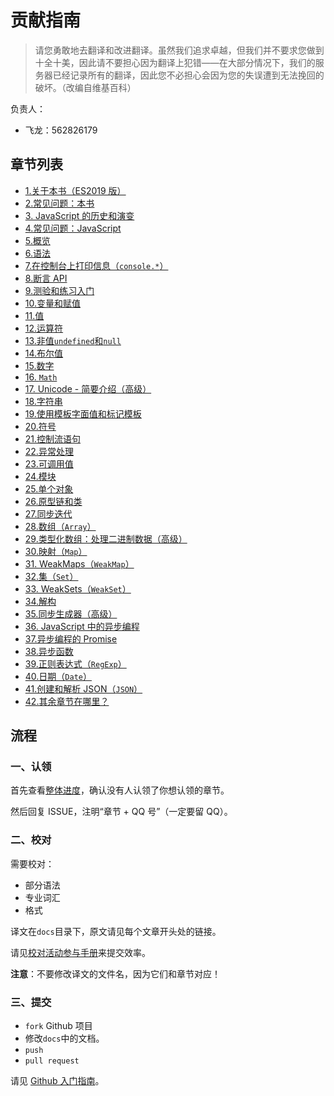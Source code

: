 # 贡献指南

> 请您勇敢地去翻译和改进翻译。虽然我们追求卓越，但我们并不要求您做到十全十美，因此请不要担心因为翻译上犯错——在大部分情况下，我们的服务器已经记录所有的翻译，因此您不必担心会因为您的失误遭到无法挽回的破坏。（改编自维基百科）

负责人：

+   飞龙：562826179

## 章节列表

+   [1.关于本书（ES2019 版）](docs/2.md)
+   [2.常见问题：本书](docs/3.md)
+   [3\. JavaScript 的历史和演变](docs/4.md)
+   [4.常见问题：JavaScript](docs/5.md)
+   [5.概览](docs/7.md)
+   [6.语法](docs/8.md)
+   [7.在控制台上打印信息（`console.*`）](docs/9.md)
+   [8.断言 API](docs/10.md)
+   [9.测验和练习入门](docs/11.md)
+   [10.变量和赋值](docs/13.md)
+   [11.值](docs/14.md)
+   [12.运算符](docs/15.md)
+   [13.非值`undefined`和`null`](docs/17.md)
+   [14.布尔值](docs/18.md)
+   [15.数字](docs/19.md)
+   [16\. `Math`](docs/20.md)
+   [17\. Unicode - 简要介绍（高级）](docs/21.md)
+   [18.字符串](docs/22.md)
+   [19.使用模板字面值和标记模板](docs/23.md)
+   [20.符号](docs/24.md)
+   [21.控制流语句](docs/26.md)
+   [22.异常处理](docs/27.md)
+   [23.可调用值](docs/28.md)
+   [24.模块](docs/30.md)
+   [25.单个对象](docs/31.md)
+   [26.原型链和类](docs/32.md)
+   [27.同步迭代](docs/34.md)
+   [28.数组（`Array`）](docs/35.md)
+   [29.类型化数组：处理二进制数据（高级）](docs/36.md)
+   [30.映射（`Map`）](docs/37.md)
+   [31\. WeakMaps（`WeakMap`）](docs/38.md)
+   [32.集（`Set`）](docs/39.md)
+   [33\. WeakSets（`WeakSet`）](docs/40.md)
+   [34.解构](docs/41.md)
+   [35.同步生成器（高级）](docs/42.md)
+   [36\. JavaScript 中的异步编程](docs/44.md)
+   [37.异步编程的 Promise](docs/45.md)
+   [38.异步函数](docs/46.md)
+   [39.正则表达式（`RegExp`）](docs/48.md)
+   [40.日期（`Date`）](docs/49.md)
+   [41.创建和解析 JSON（`JSON`）](docs/50.md)
+   [42.其余章节在哪里？](docs/51.md)

## 流程

### 一、认领

首先查看[整体进度](https://github.com/apachecn/impatient-js-zh/issues/1)，确认没有人认领了你想认领的章节。
 
然后回复 ISSUE，注明“章节 + QQ 号”（一定要留 QQ）。

### 二、校对

需要校对：

+   部分语法
+   专业词汇
+   格式

译文在`docs`目录下，原文请见每个文章开头处的链接。

请见[校对活动参与手册](https://github.com/apachecn/home/blob/master/docs/translate/joining-guide.md)来提交效率。

**注意**：不要修改译文的文件名，因为它们和章节对应！

### 三、提交

+   `fork` Github 项目
+   修改`docs`中的文档。
+   `push`
+   `pull request`

请见 [Github 入门指南](https://github.com/apachecn/kaggle/blob/master/docs/GitHub)。
